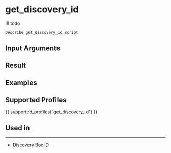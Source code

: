 

# get_discovery_id

<!-- prettier-ignore -->
!!! todo

    Describe get_discovery_id script

## Input Arguments

## Result

## Examples

## Supported Profiles

{{ supported_profiles("get_discovery_id") }}

## Used in
----
* [Discovery Box ID](../../discovery-reference/box/id.md)
